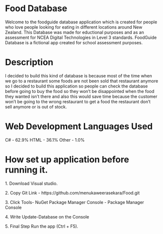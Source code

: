 # Food Database
Welcome to the foodguide database application which is created for people who love people looking for eating in different locations around New Zealand.
This Database was made for eductional purposes and as an assessment for NCEA Digital Technologies in Level 3 standards. FoodGuide Database is 
a fictional app created for school assessment purposes.

<h1>Description</h1>
I decided to build this kind of database is because most of the time when we go to a restaurant some foods are not been sold that restaurant anymore so I decided to build this application so people can check the database before going to buy the food so they won’t be disappointed when the food they wanted isn’t there and also this would save time because the customer won’t be going to the wrong restaurant to get a food the restaurant don’t sell anymore or is out of stock. 

<h1>Web Development Languages Used</h1>

C# - 62.9%
HTML - 36.1%
Other - 1.0%

<h1>How set up application before running it.</h1>
<p>1. Download Visual studio.</p>
<p>2. Copy Git Link - https://github.com/menukaweerasekara/Food.git</p>
<p>3. Click Tools- NuGet Package Manager Console - Package Manager Console</p>
<p>4. Write Update-Database on the Console</p>
<p>5. Final Step Run the app (Ctrl + F5).</p>
